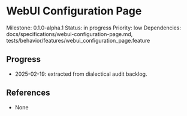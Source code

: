 # WebUI Configuration Page
Milestone: 0.1.0-alpha.1
Status: in progress
Priority: low
Dependencies: docs/specifications/webui-configuration-page.md, tests/behavior/features/webui_configuration_page.feature

## Progress
- 2025-02-19: extracted from dialectical audit backlog.

## References
- None
